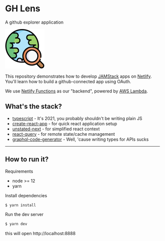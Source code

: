 # GH Lens
A github explorer application

<img src="/public/logo.png" height="128px" width="128px" />

This repository demonstrates how to develop [JAMStack](https://jamstack.org/) apps on [Netlify](https://www.netlify.com).
You'll learn how to build a github-connected app using OAuth.

We use [Netlify Functions](https://www.netlify.com/products/functions/) as our "backend", powered by [AWS Lambda](https://aws.amazon.com/lambda/).

 ## What's the stack?

* [typescript](https://www.typescriptlang.org/) - It's 2021, you probably shouldn't be writing plain JS
* [create-react-app](https://create-react-app.dev/) - for quick react application setup
* [unstated-next](https://github.com/jamiebuilds/unstated-next) - for simplified react context
* [react-query](https://react-query.tanstack.com/) - for remote state/cache management
* [graphql-code-generator](https://graphql-code-generator.com/) - Well, 'cause writing types for APIs sucks

---

## How to run it?

Requirements
* node >= 12
* yarn


Install dependencies
```sh
$ yarn install
```

Run the dev server
```sh
$ yarn dev
```
 this will open http://localhost:8888
